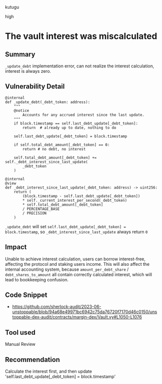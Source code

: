 kutugu

high

# The vault interest was miscalculated

## Summary

`_update_debt` implementation error, can not realize the interest calculation, interest is always zero.

## Vulnerability Detail

```vyper
@internal
def _update_debt(_debt_token: address):
    """
    @notice
        Accounts for any accrued interest since the last update.
    """
    if block.timestamp == self.last_debt_update[_debt_token]:
        return  # already up to date, nothing to do

    self.last_debt_update[_debt_token] = block.timestamp
    
    if self.total_debt_amount[_debt_token] == 0:
        return # no debt, no interest

    self.total_debt_amount[_debt_token] += self._debt_interest_since_last_update(
        _debt_token
    )

@internal
@view
def _debt_interest_since_last_update(_debt_token: address) -> uint256:
    return (
        (block.timestamp - self.last_debt_update[_debt_token])
        * self._current_interest_per_second(_debt_token)
        * self.total_debt_amount[_debt_token]
        / PERCENTAGE_BASE
        / PRECISION
    )
```

`_update_debt` will set `self.last_debt_update[_debt_token] = block.timestamp`, so `_debt_interest_since_last_update` always return `0`

## Impact

Unable to achieve interest calculation, users can borrow interest-free, affecting the protocol and staking users income.
This will also affect the internal accounting system, because `amount_per_debt_share` / `debt_shares_to_amount` all contain correctly calculated interest, which will lead to bookkeeping confusion. 

## Code Snippet

- https://github.com/sherlock-audit/2023-06-unstoppable/blob/94a68e49971bc6942c75da76720f7170d46c0150/unstoppable-dex-audit/contracts/margin-dex/Vault.vy#L1050-L1076

## Tool used

Manual Review

## Recommendation

Calculate the interest first, and then update 'self.last_debt_update[_debt_token] = block.timestamp'